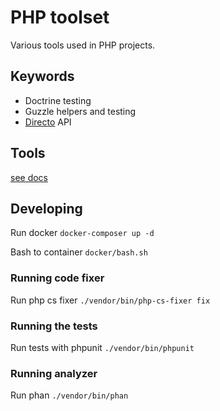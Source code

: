# PHP toolset

Various tools used in PHP projects.

## Keywords
* Doctrine testing
* Guzzle helpers and testing
* [Directo](https://www.directo.ee) API

## Tools
[see docs](./docs/)
## Developing

Run docker `docker-composer up -d`

Bash to container `docker/bash.sh`

### Running code fixer

Run php cs fixer `./vendor/bin/php-cs-fixer fix`

### Running the tests

Run tests with phpunit `./vendor/bin/phpunit`

### Running analyzer

Run phan `./vendor/bin/phan`